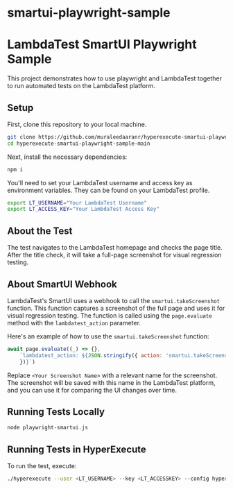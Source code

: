 # smartui-playwright-sample
# LambdaTest SmartUI Playwright Sample

This project demonstrates how to use playwright and LambdaTest together to run automated tests on the LambdaTest platform.

## Setup

First, clone this repository to your local machine.

```bash
git clone https://github.com/muraleedaaranr/hyperexecute-smartui-playwright-sample-main
cd hyperexecute-smartui-playwright-sample-main
```

Next, install the necessary dependencies:

```bash
npm i
```

You'll need to set your LambdaTest username and access key as environment variables. They can be found on your LambdaTest profile.

```bash
export LT_USERNAME="Your LambdaTest Username"
export LT_ACCESS_KEY="Your LambdaTest Access Key"
```

## About the Test

The test navigates to the LambdaTest homepage and checks the page title. After the title check, it will take a full-page screenshot for visual regression testing.

## About SmartUI Webhook

LambdaTest's SmartUI uses a webhook to call the `smartui.takeScreenshot` function. This function captures a screenshot of the full page and uses it for visual regression testing. The function is called using the `page.evaluate` method with the `lambdatest_action` parameter.

Here's an example of how to use the `smartui.takeScreenshot` function:

```javascript
await page.evaluate((_) => {},
    `lambdatest_action: ${JSON.stringify({ action: 'smartui.takeScreenshot', arguments: { fullPage: true, screenshotName: '<Your_Screenshot_Name>' }
    })}`)
```

Replace `<Your Screenshot Name>` with a relevant name for the screenshot. The screenshot will be saved with this name in the LambdaTest platform, and you can use it for comparing the UI changes over time.

## Running Tests Locally

```bash
node playwright-smartui.js
```


## Running Tests in HyperExecute

To run the test, execute:

```bash
./hyperexecute --user <LT_USERNAME> --key <LT_ACCESSKEY> --config hyperexecute.yaml --verbose
```

